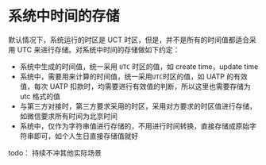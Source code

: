 # 系统中时间的存储

默认情况下，系统运行的时区是 UCT 时区，但是，并不是所有的时间值都适合采用 UTC 来进行存储。对系统中时间的存储做如下约定：

- 系统中生成的时间值，统一采用 `UTC` 时区的值，如 create time，update time
- 系统中，需要用来计算的时间值，统一采用`UTC`时区的值，如 UATP 的有效值，每次 UATP 扣款时，均需要进行有效值的判断，所以这里也需要存储为 utc 格式的值
- 与第三方对接时，第三方要求采用的时区，采用对方要求的时区值进行存储，如微信要求所有时间为北京时间
- 系统中，仅作为字符串值进行存储的，不用进行时间转换，直接存储成原始字符串即可，如个人生日直接存储值就好

todo： 持续不冲其他实际场景

